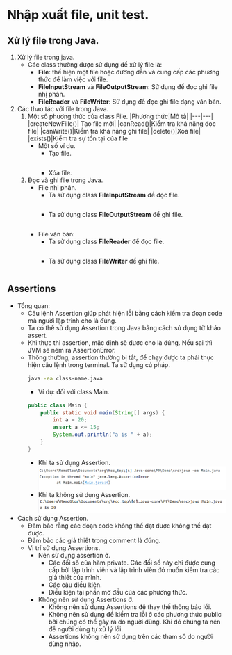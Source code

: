 # Nhập xuất file, unit test.
## Xử lý file trong Java.
1. Xử lý file trong java.
    - Các class thường được sử dụng để xử lý file là:
        - **File**: thể hiện một file hoặc đường dẫn và cung cấp các phương thức để làm việc với file.
        - **FileInputStream** và **FileOutputStream**: Sử dụng để đọc ghi file nhị phân.
        - **FileReader** và **FileWriter**: Sử dụng để đọc ghi file dạng văn bản.
1. Các thao tác với file trong Java.
    1. Một số phương thức của class File.
        |Phương thức|Mô tả|
        |---|---|
        |createNewFiile()| Tạo file mới|
        |canRead()|Kiểm tra khả năng đọc file|
        |canWrite()|Kiểm tra khả năng ghi file|
        |delete()|Xóa file|
        |exists()|Kiểm tra sự tồn tại của file
        - Một số ví dụ.
            - Tạo file.
            ```Java
            
            ```
            - Xóa file.
    2. Đọc và ghi file trong Java.
        - File nhị phân.
            - Ta sử dụng class **FileInputStream** để đọc file.
            ```Java
            
            ```
            - Ta sử dụng class **FileOutputStream** để ghi file.
            ```Java

            ```
        - File văn bản:
            - Ta sử dụng class **FileReader** để đọc file.
            ```Java
            
            ```
            - Ta sử dụng class **FileWriter** để ghi file.
            ```Java
            
            ```
## Assertions
- Tổng quan:
    - Câu lệnh Assertion giúp phát hiện lỗi bằng cách kiểm tra đoạn code mà người lập trình cho là đúng.
    - Ta có thể sử dụng Assertion trong Java bằng cách sử dụng từ kháo assert.
    - Khi thực thi assertion, mặc định sẽ được cho là đúng. Nếu sai thì JVM sẽ ném ra AssertionError.
    - Thông thường, assertion thường bị tắt, để chạy được ta phải thực hiện câu lệnh trong terminal.
        Ta sử dụng cú pháp.         
        ```bash
        java -ea class-name.java
        ```
        - Ví dụ: đối với class Main.
        ```Java
        public class Main {
            public static void main(String[] args) {
                int a = 20;
                assert a <= 15;
                System.out.println("a is " + a);
            }
        }
        ```
        - Khi ta sử dụng Assertion.
        ![alt text](image.png)
        - Khi ta không sử dụng Assertion.
        ![alt text](image-1.png)
- Cách sử dụng Assertion.
    - Đảm bảo rằng các đoạn code không thể đạt được không thể đạt được.
    - Đảm bảo các giả thiết trong comment là đúng.
    - Vị trí sử dụng Assertions.
        - Nên sử dụng assertion ở.
            - Các đối số của hàm private. Các đối số này chỉ được cung cấp bởi lập trình viên và lập trình viên đó muốn kiểm tra các giả thiết của mình.
            - Các câu điều kiện.
            - Điều kiện tại phần mở đầu của các phương thức.
        - Không nên sử dụng Assertions ở.
            - Không nên sử dụng Assertions để thay thế thông báo lỗi.
            - Không nên sử dụng để kiểm tra lỗi ở các phương thức public bởi chúng có thể gây ra do người dùng. Khi đó chúng ta nên để người dùng tự xử lý lỗi.
            - Assertions không nên sử dụng trên các tham số do người dùng nhập.
    
        


